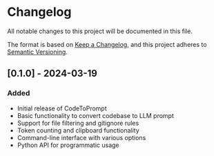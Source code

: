 # Changelog

All notable changes to this project will be documented in this file.

The format is based on [Keep a Changelog](https://keepachangelog.com/en/1.0.0/),
and this project adheres to [Semantic Versioning](https://semver.org/spec/v2.0.0.html).

## [0.1.0] - 2024-03-19

### Added
- Initial release of CodeToPrompt
- Basic functionality to convert codebase to LLM prompt
- Support for file filtering and gitignore rules
- Token counting and clipboard functionality
- Command-line interface with various options
- Python API for programmatic usage 